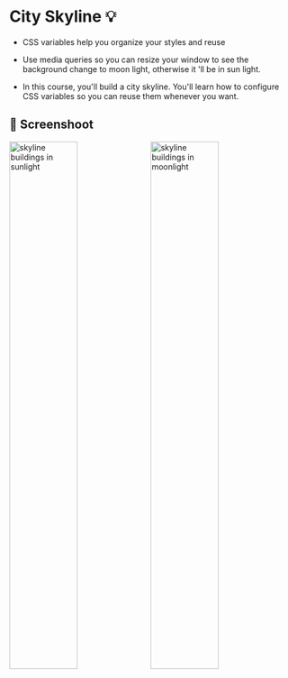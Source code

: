 # City Skyline :bulb: 

- CSS variables help you organize your styles and reuse 

- Use media queries so you can resize your window to see the background change to moon light, otherwise it 'll be in sun light.

- In this course, you'll build a city skyline. You'll learn how to configure CSS variables so you can reuse them whenever you want.

## :camera_flash: Screenshoot

<img src='https://github.com/Hager-elhwarii/Responsive-Web-Design-FreeCodeCamp/assets/80959882/2356171c-bb8f-456a-989c-07f397543247' alt='skyline buildings in sunlight' width='49%'/>
<img src='https://github.com/Hager-elhwarii/Responsive-Web-Design-FreeCodeCamp/assets/80959882/669f3bc4-7c2e-4744-b1cc-2e40cf88ff53' alt='skyline buildings in moonlight' width='49%'/>